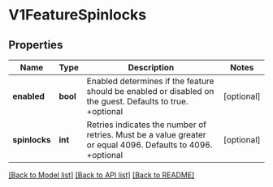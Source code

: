 # V1FeatureSpinlocks

## Properties
Name | Type | Description | Notes
------------ | ------------- | ------------- | -------------
**enabled** | **bool** | Enabled determines if the feature should be enabled or disabled on the guest. Defaults to true. +optional | [optional] 
**spinlocks** | **int** | Retries indicates the number of retries. Must be a value greater or equal 4096. Defaults to 4096. +optional | [optional] 

[[Back to Model list]](../README.md#documentation-for-models) [[Back to API list]](../README.md#documentation-for-api-endpoints) [[Back to README]](../README.md)


